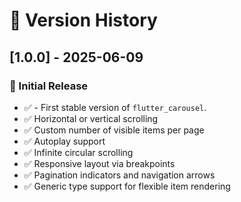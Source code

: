 # 📅 Version History

## [1.0.0] - 2025-06-09

### 🚀 Initial Release

- ✅ - First stable version of `flutter_carousel`.
- ✅ Horizontal or vertical scrolling
- ✅ Custom number of visible items per page
- ✅ Autoplay support
- ✅ Infinite circular scrolling
- ✅ Responsive layout via breakpoints
- ✅ Pagination indicators and navigation arrows
- ✅ Generic type support for flexible item rendering